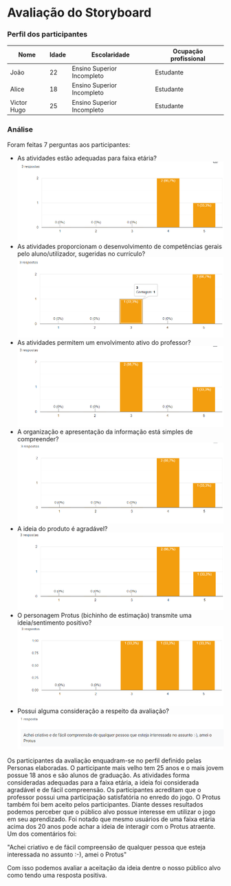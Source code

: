 # Avaliação do Storyboard

### Perfil dos participantes

| Nome  | Idade  | Escolaridade   | Ocupação profissional |
|---|---|---|---|
| João | 22 | Ensino Superior Incompleto  | Estudante |
| Alice | 18 | Ensino Superior Incompleto  | Estudante |
| Victor Hugo | 25 | Ensino Superior Incompleto  | Estudante |



### Análise
Foram feitas 7 perguntas aos participantes:

- As atividades estão adequadas para faixa etária?
![perg](./img/perg1.png)
- As atividades proporcionam o desenvolvimento de competências gerais pelo aluno/utilizador, sugeridas no currículo?
![perg](./img/perg2.png)
- As atividades permitem um envolvimento ativo do professor?
![perg](./img/perg3.png)
- A organização e apresentação da informação está simples de compreender?
![perg](./img/perg4.png)
- A ideia do produto é agradável?
![perg](./img/perg5.png)
- O personagem Protus (bichinho de estimação) transmite uma ideia/sentimento positivo?
![perg](./img/perg6.png)
- Possui alguma consideração a respeito da avaliação?
![perg](./img/perg7.png)

Os participantes da avaliação enquadram-se no perfil definido pelas Personas elaboradas.
O participante mais velho tem 25 anos e o mais jovem possue 18 anos e são alunos de graduação.
As atividades forma consideradas adequadas para a faixa etária, a ideia foi considerada agradável
e de fácil compreensão. Os participantes acreditam que o professor possui uma participação satisfatória no enredo do jogo.
O Protus também foi bem aceito pelos participantes.
Diante desses resultados podemos perceber que o público alvo possue interesse em utilizar o jogo em seu aprendizado.
Foi notado que mesmo usuários de uma faixa etária acima dos 20 anos pode achar a ideia de interagir com o Protus atraente.
Um dos comentários foi:

"Achei criativo e de fácil compreensão de qualquer pessoa que esteja interessada no assunto :-), amei o Protus"

Com isso podemos avaliar a aceitação da ideia dentre o nosso público alvo como tendo uma resposta positiva.
